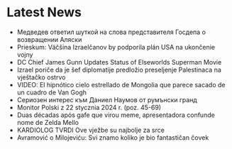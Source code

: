 # Latest News
-  Медведев ответил шуткой на слова представителя Госдепа о возвращении Аляски
-  Prieskum: Väčšina Izraelčanov by podporila plán USA na ukončenie vojny
-  DC Chief James Gunn Updates Status of Elseworlds Superman Movie
-  Izrael poriče da je šef diplomatije predložio preseljenje Palestinaca na vještačko ostrvo
-  VIDEO: El hipnótico cielo estrellado de Mongolia que parece sacado de un cuadro de Van Gogh
-  Сериозен интерес към Даниел Наумов от румънски гранд
-  Monitor Polski z 22 stycznia 2024 r. (poz. 45-69)
-  Duas décadas após gafe que virou meme, apresentadora confunde nome de Zelda Mello
-  KARDIOLOG TVRDI Ove vježbe su najbolje za srce
-  Avramović o Milojeviću: Svi znamo koliko je bio fantastičan čovek
